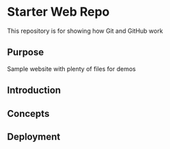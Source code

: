 # Starter Web Repo

This repository is for showing how Git and GitHub work

## Purpose

Sample website with plenty of files for demos

## Introduction

## Concepts

## Deployment